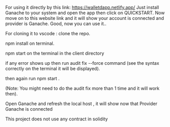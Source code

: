 For using it directly by this link: https://walletdapp.netlify.app/
Just install Ganache to your system and open the app then click on QUICKSTART.
Now move on to this website link and it will show your account is connected and provider is Ganache. 
Good, now you can use it.. 




 
For cloning it to vscode : 
clone the repo.

npm install on terminal.

npm start on the terminal in the client directory

if any error shows up then run audit fix --force command (see the syntax correctly on the terminal it will be displayed).

then again run npm start .

(Note: You might need to do the audit fix more than 1 time and it will work then).

Open Ganache and refresh the local host , it will show now that Provider Ganache is connected

This project does not use any contract in solidity
